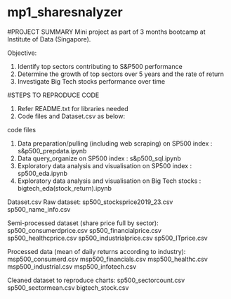 # mp1_sharesnalyzer
#PROJECT SUMMARY
Mini project as part of 3 months bootcamp at Institute of Data (Singapore). 

Objective: 
1. Identify top sectors contributing to S&P500 performance
2. Determine the growth of top sectors over 5 years and the rate of return
3. Investigate Big Tech stocks performance over time

#STEPS TO REPRODUCE CODE

1. Refer README.txt for libraries needed
2. Code files and Dataset.csv as below:

code files
1. Data preparation/pulling (including web scraping) on SP500 index : s&p500_prepdata.ipynb
2. Data query_organize on SP500 index : s&p500_sql.ipynb
3. Exploratory data analysis and visualisation on SP500 index : sp500_eda.ipynb
4. Exploratory data analysis and visualisation on Big Tech stocks : bigtech_eda(stock_return).ipynb

Dataset.csv
Raw dataset: 
sp500_stocksprice2019_23.csv
sp500_name_info.csv

Semi-processed dataset (share price full by sector):
sp500_consumerdprice.csv
sp500_financialprice.csv
sp500_healthcprice.csv
sp500_industrialprice.csv
sp500_ITprice.csv

Processed data (mean of daily returns according to industry): 
msp500_consumerd.csv
msp500_financials.csv
msp500_healthc.csv
msp500_industrial.csv
msp500_infotech.csv

Cleaned dataset to reproduce charts: 
sp500_sectorcount.csv
sp500_sectormean.csv
bigtech_stock.csv
